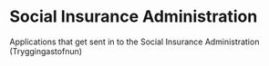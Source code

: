 # Social Insurance Administration

Applications that get sent in to the Social Insurance Administration (Tryggingastofnun)

